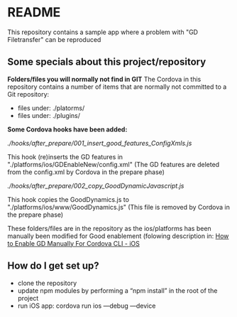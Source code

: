 # README #

This repository contains a sample app where a problem with "GD Filetransfer" can be reproduced

## Some specials about this project/repository ##

**Folders/files you will normally not find in GIT**
The Cordova in this repository contains a number of items that are normally not committed to a Git repository:

* files under: ./platorms/
* files under: ./plugins/

**Some Cordova hooks have been added:**

*./hooks/after_prepare/001_insert_good_features_ConfigXmls.js*

This hook (re)inserts the GD features in "./platforms/ios/GDEnableNew/config.xml" (The GD features are deleted from the config.xml by Cordova in the prepare phase)

*./hooks/after_prepare/002_copy_GoodDynamicJavascript.js*

This hook copies the GoodDynamics.js to "./platforms/ios/www/GoodDynamics.js" (This file is removed by Cordova in the prepare phase)

These folders/files are in the repository as the ios/platforms has been manually been modified for Good enablement (folowing description in: [How to Enable GD Manually For Cordova CLI - iOS](https://github.com/gitdude49/IonicGood/blob/master/Good.SDK/GoodEnablementNew/iOS/Cordova%20-%20iOS%20-%20CLI%20-%20GD%20Enable.pdf)

## How do I get set up? ##
* clone the repository
* update npm modules by performing a “npm install” in the root of the project
* run iOS app: cordova run ios —debug —device